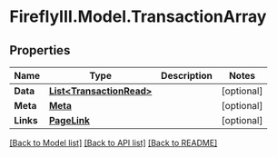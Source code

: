 # FireflyIII.Model.TransactionArray
## Properties

Name | Type | Description | Notes
------------ | ------------- | ------------- | -------------
**Data** | [**List&lt;TransactionRead&gt;**](TransactionRead.md) |  | [optional] 
**Meta** | [**Meta**](Meta.md) |  | [optional] 
**Links** | [**PageLink**](PageLink.md) |  | [optional] 

[[Back to Model list]](../README.md#documentation-for-models) [[Back to API list]](../README.md#documentation-for-api-endpoints) [[Back to README]](../README.md)

